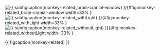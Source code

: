 <!-- MDFIGINCLUDE(monkey-related) -->
<div id="fig:monkey-related">

![{{ subfigcaption(monkey-related_brain-cranial-window) }}](img/monkey-related/brain-cranial-window.jpg){#fig:monkey-related_brain-cranial-window width=33% }
![{{ subfigcaption(monkey-related_withLight) }}](img/monkey-related/withLight.jpg){#fig:monkey-related_withLight width=33% }
![{{ subfigcaption(monkey-related_withoutLight) }}](img/monkey-related/withoutLight.jpg){#fig:monkey-related_withoutLight width=33% }

{{ figcaption(monkey-related) }}
</div>
<!-- /MDFIGINCLUDE(monkey-related) -->
